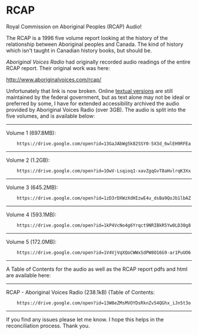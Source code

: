 RCAP
=====

Royal Commission on Aboriginal Peoples (RCAP) Audio!

The RCAP is a 1996 five volume report looking at the history of the relationship between Aboriginal peoples and Canada.
The kind of history which isn't taught in Canadian history books, but should be.

*Aboriginal Voices Radio* had originally recorded audio readings of the entire RCAP report. Their original work was here:

http://www.aboriginalvoices.com/rcap/

Unfortunately that link is now broken. Online [textual versions](http://www.aadnc-aandc.gc.ca/eng/1307458586498/1307458751962)
are still maintained by the federal government, but as text alone may not be ideal or preferred by some, I have for extended
accessibility archived the audio provided by Aboriginal Voices Radio (over 3GB). The audio is split into the five volumes,
and is available below:

-----------------------

Volume 1 (697.8MB):

        https://drive.google.com/open?id=13GaJAbWg5k82SSY0-5X3d_6wlEH9RFEa

-----------------------

Volume 2 (1.2GB):

        https://drive.google.com/open?id=1OwV-Lsqioq1-xavZgqGvT8aHvlrqK3Xx

-----------------------

Volume 3 (645.2MB):

        https://drive.google.com/open?id=1zD3rDXWzXdHIzwE4u_dsBa9QoJb1lbAZ

-----------------------

Volume 4 (593.1MB):

        https://drive.google.com/open?id=1kP4VcNo4g6Yrqct9NRIBkR5Yw0LD30g8

-----------------------

Volume 5 (172.0MB):

        https://drive.google.com/open?id=1V4VjVqXQoCWWxSdPW8O16G9-ar1PuUO6

-----------------------

A Table of Contents for the audio as well as the RCAP report pdfs and html are available here:

-----------------------

RCAP - Aboriginal Voices Radio (238.1kB) (Table of Contents:

        https://drive.google.com/open?id=13W8eZMsMVOYDsRknZv54QGhx_iJn5t3o

-----------------------

If you find any issues please let me know. I hope this helps in the reconciliation process. Thank you.

